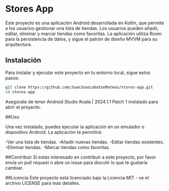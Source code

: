 # Stores App

Este proyecto es una aplicación Android desarrollada en Kotlin, que permite a los usuarios gestionar una lista de tiendas. Los usuarios pueden añadir, editar, eliminar y marcar tiendas como favoritas. La aplicación utiliza Room para la persistencia de datos, y sigue el patrón de diseño MVVM para su arquitectura.

## Instalación

Para instalar y ejecutar este proyecto en tu entorno local, sigue estos pasos:

```bash
git clone https://github.com/JuanJoseLobatonMateos/stores-app.git
cd stores-app
```

Asegúrate de tener Android Studio Koala | 2024.1.1 Patch 1 instalado para abrir el proyecto.

##Uso

Una vez instalado, puedes ejecutar la aplicación en un emulador o dispositivo Android. La aplicación te permitirá:

-Ver una lista de tiendas.
-Añadir nuevas tiendas.
-Editar tiendas existentes.
-Eliminar tiendas.
-Marcar tiendas como favoritas.

##Contribuir
Si estás interesado en contribuir a este proyecto, por favor envía un pull request o abre un issue para discutir lo que te gustaría cambiar.

##Licencia
Este proyecto está licenciado bajo la Licencia MIT - ve el archivo LICENSE para más detalles.
